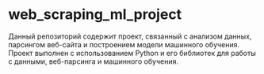 # web_scraping_ml_project
Данный репозиторий содержит проект, связанный с анализом данных, парсингом веб-сайта и построением модели машинного обучения. Проект выполнен с использованием Python и его библиотек для работы с данными, веб-парсинга и машинного обучения.
